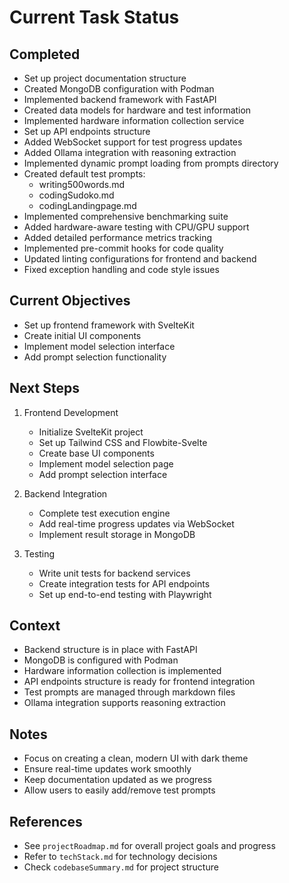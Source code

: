 # Current Task Status

## Completed
- Set up project documentation structure
- Created MongoDB configuration with Podman
- Implemented backend framework with FastAPI
- Created data models for hardware and test information
- Implemented hardware information collection service
- Set up API endpoints structure
- Added WebSocket support for test progress updates
- Added Ollama integration with reasoning extraction
- Implemented dynamic prompt loading from prompts directory
- Created default test prompts:
  - writing500words.md
  - codingSudoko.md
  - codingLandingpage.md
- Implemented comprehensive benchmarking suite
- Added hardware-aware testing with CPU/GPU support
- Added detailed performance metrics tracking
- Implemented pre-commit hooks for code quality
- Updated linting configurations for frontend and backend
- Fixed exception handling and code style issues

## Current Objectives
- Set up frontend framework with SvelteKit
- Create initial UI components
- Implement model selection interface
- Add prompt selection functionality

## Next Steps
1. Frontend Development
   - Initialize SvelteKit project
   - Set up Tailwind CSS and Flowbite-Svelte
   - Create base UI components
   - Implement model selection page
   - Add prompt selection interface

2. Backend Integration
   - Complete test execution engine
   - Add real-time progress updates via WebSocket
   - Implement result storage in MongoDB

3. Testing
   - Write unit tests for backend services
   - Create integration tests for API endpoints
   - Set up end-to-end testing with Playwright

## Context
- Backend structure is in place with FastAPI
- MongoDB is configured with Podman
- Hardware information collection is implemented
- API endpoints structure is ready for frontend integration
- Test prompts are managed through markdown files
- Ollama integration supports reasoning extraction

## Notes
- Focus on creating a clean, modern UI with dark theme
- Ensure real-time updates work smoothly
- Keep documentation updated as we progress
- Allow users to easily add/remove test prompts

## References
- See `projectRoadmap.md` for overall project goals and progress
- Refer to `techStack.md` for technology decisions
- Check `codebaseSummary.md` for project structure
